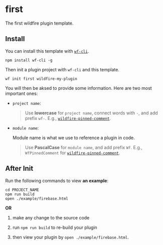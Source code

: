 # first
The first wildfire plugin template.

## Install

You can install this template with [`wf-cli`](https://github.com/wildfire/wf-cli).

```
npm install wf-cli -g
```

Then init a plugin project with `wf-cli` and this template.

```
wf init first wildfire-my-plugin
```

You will then be aksed to provide some information. Here are two most important ones:

- `project name`:

  > Use **lowercase** for `project name`, connect words with `-`, and add prefix `wf-`. E.g., [`wildfire-pinned-comment`](https://github.com/cheng-kang/wildfire-pinned-comment).

- `module name`:

  Module name is what we use to reference a plugin in code. 
  
  > Use **PascalCase** for `module name`, and add prefix `Wf`. E.g., `WfPinnedComment` for [`wildfire-pinned-comment`](https://github.com/cheng-kang/wildfire-pinned-comment).


## After Init

Run the following commands to view **an example**:

```
cd PROJECT_NAME
npm run build
open ./example/firebase.html
```

**OR**

1. make any change to the source code

2. run `npm run build` to re-build your plugin

3. then view your plugin by `open ./example/firebase.html`.

